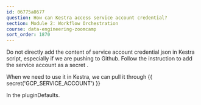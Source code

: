 ```yaml
---
id: 06775a8677
question: How can Kestra access service account credential?
section: Module 2: Workflow Orchestration
course: data-engineering-zoomcamp
sort_order: 1870
---
```


Do not directly add the content of service account credential json in Kestra script, especially if we are pushing to Github. Follow the instruction to add the service account as a secret .

When we need to use it in Kestra, we can pull it through {{ secret('GCP_SERVICE_ACCOUNT') }}

In the pluginDefaults.

